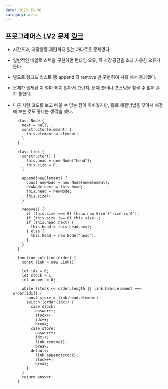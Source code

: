 ```yaml
---
date: 2022-10-30
category: algo
---
```


## 프로그래머스 LV2 문제 [링크](https://school.programmers.co.kr/learn/courses/30/lessons/131704)

- 시간초과, 저장용량 제한까지 있는 까다로운 문제였다.
- 일반적인 배열로 스택을 구현하면 런타임 오류, 즉 저장공간을 초과 사용한 오류가 뜬다.
- 별도로 링크드 리스트 중 append 와 remove 만 구현하여 사용 해서 통과했다.
- 문제가 출제된 지 얼마 되지 않아서 그런지, 문제 풀이나 포스팅을 찾을 수 없어 혼자 풀었다.
- 다른 사람 코드를 보고 배울 수 없는 점이 아쉬웠지만, 홀로 해결방법을 찾아서 해결해 보는 것도 좋다는 생각을 했다.

  ```
    class Node {
      next = null;
      constructor(element) {
        this.element = element;
      }
    }

    class Link {
      constructor() {
        this.head = new Node("head");
        this.size = 0;
      }

      append(newElement) {
        const newNode = new Node(newElement);
        newNode.next = this.head;
        this.head = newNode;
        this.size++;
      }

      remove() {
        if (this.size === 0) throw new Error("size is 0");
        if (this.size !== 0) this.size--;
        if (this.head.next) {
          this.head = this.head.next;
        } else {
          this.head = new Node("head");
        }
      }
    }

    function solution(order) {
      const link = new Link();

      let idx = 0;
      let stock = 1;
      let answer = 0;

      while (stock <= order.length || link.head.element === order[idx]) {
        const store = link.head.element;
        switch (order[idx]) {
          case stock:
            answer++;
            stock++;
            idx++;
            break;
          case store:
            answer++;
            idx++;
            link.remove();
            break;
          default:
            link.append(stock);
            stock++;
            break;
        }
      }
      return answer;
    }
  ```
